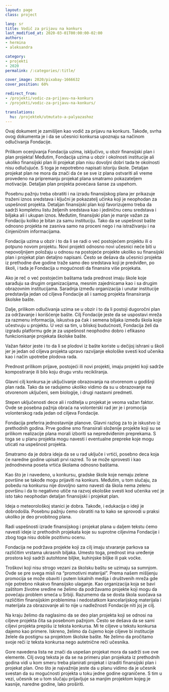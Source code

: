 ```yaml
---
layout: page
class: project

lang: sr
title: Vodič za prijavu na konkurs
last_modified_at: 2020-03-01T00:00:00-02:00
authors:
- hermina
- aleksandra

category:
- projekti
- 2020
permalink: /:categories/:title/

cover_image: 2020/pixabay-1666632
cover_position: 60%

redirect_from:
- /projekti/vodic-za-prijavu-na-konkurs
- /projekti/vodic-za-prijavu-na-konkurs/

translations:
  hu: /projektek/utmutato-a-palyazashoz
---
```

Ovaj dokument je zamišljen kao vodič za prijavu na konkurs. Takođe, svrha ovog
dokumenta je i da se učesnici konkursa upoznaju sa načinom odlučivanja
Fondacije. 

Prilikom ocenjivanja Fondacija uzima, isključivo, u obzir finansijski plan i
plan projekta! Međutim, Fondacija uzima u obzir i okolnosti institucije ali
ukoliko finansijski plan ili projekat plan nisu dovoljni dobri tada te
okolnosti nisu odlučujuće. S toga je nepotrebno napisati istoriju škole.
Detaljan projekat plan ne mora da znači da će se sve iz plana ostvariti ali
vreme provedeno na pripremanju projekat plana smatramo pokazateljem motivacije.
Detaljan plan projekta povećava šanse za uspehom.   

Posebnu pažnju treba obratiti i na izradu finansijskog plana jer prikazuje
traženi iznos sredstava i ključni je pokazatelj učinka koji je neophodan za
uspešnost projekta. Detaljan finansijski plan koji favorizujemo treba da sadrži
kompletnu listu željenih sredstava kao i jediničnu cenu sredstava i biljaka ali
i ukupan iznos. Međutim, finansijski plan je manje važan za Fondaciju koliko je
bitan za samu instituciju. Tako da se uspešnost bašte odnosno projekta ne
zasniva samo na proceni nego i na istraživanju i na činjeničnim informacijama.

Fondacija uzima u obzir i to da li se radi o već postojećem projektu ili o
potpuno novom projektu. Novi projekti odnosno novi učesnici neće biti u
nepovoljnijem položaju u odnosu na postojeće projekte ukoliko su finansijski
plan i projekat plan detaljno napisani. Često se dešava da učesnici projekta iz
prethodne dve godine traže samo deo sredstava koji je predviđen, po školi, i
tada je Fondacija u mogućnosti da finansira više projekata.

Ako je reč o već postojećim baštama tada prednost imaju škole koje sarađuju sa
drugim organizacijama, mesnim zajednicama kao i sa drugim obrazovnim
institucijama. Saradnja između organizacija i unutar institucije predstavlja
jedan od ciljeva Fondacije ali i samog projekta finansiranja školske bašte. 

Dalje, prilikom odlučivanja uzima se u obzir i to da li postoji dugoročni plan
za održavanje i korišćenje bašte. Cilj Fondacije jeste da se uspostavi mreža za
razmenu informacija, iskustva pa čak i semena biljaka između škola koje
učestvuju u projektu. U vezi sa tim, u bliskoj budućnosti, Fondacija želi da
izgradu platformu gde je za uspešnost neophodno dobro i efikasno funkcionisanje
projekata školske bašte.

Važan faktor jeste i to da li se plodovi iz bašte koriste u dečijoj ishrani u
školi jer je jedan od ciljeva projekta upravo razvijanje ekološke svesti kod
učenika kao i način upotrebe plodova rada. 

Prednost prilikom prijave, postojeći ili novi projekti, imaju projekti koji
sadrže kompostiranje ili bilo koju drugu vrstu recikliranja. 

Glavni cilj konkursa je uključivanje obrazovanja na otvorenom u godišnji plan
rada. Tako da se radujemo ukoliko vidimo da su u obrazovanje na otvorenom
uključeni, sem biologije, i drugi  nastavni predmeti. 

Stepen uključenosti dece ali i roditelja u projekat je veoma važan faktor. Ovde
se posebna pažnja obraća na volonterski rad jer je i promocija volonterskog
rada jedan od ciljeva Fondacije. 

Fondacija preferira jednostavnije planove. Glavni razlog za to je iskustvo iz
prethodnih godina. Prve godine smo finansirali složenije projekte koji su se
prilikom realizacije plana morali izboriti sa nepredviđenim preprekama. S toga
se u planu projekta mogu navesti i eventualne prepreke koje mogu uticati na
uspešnost projekta. 

Smatramo da je dobra ideja da se u rad uključe i vrtići, posebno deca koja će
naredne godine upisati prvi razred. To se može sprovesti i kao jednodnevna
poseta vrtića školama odnosno baštama. 

Kao što je i navedeno, u konkursu, gradske škole koje nemaju zelene površine se
takođe mogu prijaviti na konkurs. Međutim, u tom slučaju, za pobedu na konkursu
nije dovoljno samo navesti da škola nema zelenu površinu i da to negativno
utiče na razvoj ekološke svesti kod učenika već je isto tako neophodan detaljan
finansijski i projekat plan. 

Ideja o meteorološkoj stanici je dobra. Takođe, i edukacija o ideji je
dobrodošla. Posebnu pažnju ćemo obratiti na to kako se sprovodi u praksi
ukoliko je deo prvobitnog plana. 

Radi uspešnosti izrade finansijskog i projekat plana u daljem tekstu ćemo
navesti ideje iz prethodnih projekata koje su suprotne ciljevima Fondacije i
zbog toga nisu dobile pozitivnu ocenu. 

Fondacija ne podržava projekte koji za cilj imaju stvaranje parkova sa
različitim vrstama ukrasnih biljaka. Umesto toga, prednost ima uređenje
prostora koji sadrži autohtone biljke, kuhinjske biljke ili pak voćke. 

Troškovi koji nisu strogo vezani za školsku baštu se uzimaju sa sumnjom. Ovde
se pre svega misli na “promotivni materijal”. Prema našem mišljenju promocija
se može obaviti i putem lokalnih medija i društvenih mreža gde nije potrebno
nikakvo finansijsko ulaganje.  Kao organizacija koja se bavi zaštitom životne
sredine ne želimo da podržavamo projekte koji mogu da povećaju problem smeća u
Srbiji. Razumemo da se dosta škola suočava sa različitim finansijskim
problemima i nedostatkom kancelarijskog materijala i materijala za obrazovanje
ali to nije u nadležnosti Fondacije niti joj je cilj. 

Na kraju želimo da naglasimo da se deo plan projekta koji se odnosi na ciljeve
projekta čita sa posebnom pažnjom. Često se dešava da se sami ciljevi projekta
prepišu iz teksta konkursa. Mi te ciljeve u tekstu konkursa dajemo kao primere.
Iskreno, želimo da čujemo koje ciljeve bi institucije želele da postignu sa
projektom školske bašte. Ne želimo da pročitamo svoje reči iz teksta konkursa
nego autetnične reči učesnika. 

Gore navedena lista ne znači da uspešan projekat mora da sadrži sve ove
elemente. Cilj ovog teksta je da se na primeru plan projekata iz prethodnih
godina vidi u kom smeru treba planirati projekat i izraditi finansijski plan i
projekat plan. Ono što je najvažnije jeste da u planu vidimo da je učesnik
svestan da su mogućnosti projekta u toku jedne godine ograničene. S tim u vezi,
učesnik se u tom slučaju prijavljuje sa manjim projektom kojeg je kasnije,
naredne godine, lako proširiti.

